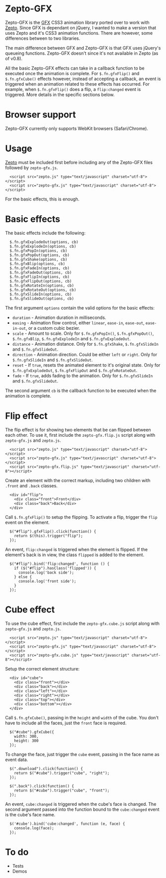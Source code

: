 # Zepto-GFX

Zepto-GFX is the [GFX](https://github.com/maccman/gfx) CSS3 animation library ported over to work with [Zepto](https://github.com/madrobby/zepto).  Since GFX is dependant on jQuery, I wanted to make a version that uses Zepto and it's CSS3 animation functions.  There are however, some differences between to two libraries.

The main difference between GFX and Zepto-GFX is that GFX uses jQuery's queueing functions.  Zepto-GFX doesn't since it's not available in Zepto (as of v0.8).

All the basic Zepto-GFX effects can take in a callback function to be executed once the animation is complete.  For `$.fn.gfxFlip()` and `$.fn.gfxCube()` effects however, instead of accepting a callback, an event is triggered when an animation related to these effects has occurred.  For example, when `$.fn.gfxFlip()` does a flip, a `flip:changed` event is triggered.  More details in the specific sections below.

# Browser support

Zepto-GFX currently only supports WebKit browsers (Safari/Chrome).

# Usage

[Zepto](https://github.com/madrobby/zepto) must be included first before including any of the Zepto-GFX files followed by `zepto-gfx.js`.

      <script src="zepto.js" type="text/javascript" charset="utf-8"></script>
      <script src="zepto-gfx.js" type="text/javascript" charset="utf-8"></script>
      
For the basic effects, this is enough.

# Basic effects

The basic effects include the following:

      $.fn.gfxExplodeOut(options, cb)
      $.fn.gfxExplodeIn(options, cb)
      $.fn.gfxPopIn(options, cb)
      $.fn.gfxPopOut(options, cb)
      $.fn.gfxShake(options, cb)
      $.fn.gfxBlip(options, cb)
      $.fn.gfxFadeIn(options, cb)
      $.fn.gfxFadeOut(options, cb)
      $.fn.gfxFlipIn(options, cb)
      $.fn.gfxFlipOut(options, cb)
      $.fn.gfxRotateIn(options, cb)
      $.fn.gfxRotateOut(options, cb)
      $.fn.gfxSlideIn(options, cb)
      $.fn.gfxSlideOut(options, cb)
      
The first argument `options` contain the valid options for the basic effects:

* `duration` - Animation duration in milliseconds.
* `easing` -  Animation flow control, either `linear`, `ease-in`, `ease-out`, `ease-in-out`, or a custom cubic bezier.
* `scale` - Amount to scale.  Only for `$.fn.gfxPopIn()`, `$.fn.gfxPopOut()`, `$.fn.gfxBlip`, `$.fn.gfxExplodeIn` and `$.fn.gfxExplodeOut`.
* `distance` - Animation distance.  Only for `$.fn.gfxShake`, `$.fn.gfxSlideIn` and `$.fn.gfxSlideOut`.
* `direction` - Animation direction.  Could be either `left` or `right`.  Only for `$.fn.gfxSlideIn` and `$.fn.gfxSlideOut`.
* `reset` - If `true`, resets the animated element to it's original state.  Only for `$.fn.gfxExplodeOut`, `$.fn.gfxFlipOut` and `$.fn.gfxRotateOut`.
* `fade` - If `true`, adds fading to the animation.  Only for `$.fn.gfxSlideIn` and `$.fn.gfxSlideOut`.

The second argument `cb` is the callback function to be executed when the animation is complete.

# Flip effect

The flip effect is for showing two elements that be can flipped between each other. To use it, first include the `zepto-gfx.flip.js` script along with `zepto-gfx.js` and `zepto.js`.

      <script src="zepto.js" type="text/javascript" charset="utf-8"></script>
      <script src="zepto-gfx.js" type="text/javascript" charset="utf-8"></script>
      <script src="zepto-gfx.flip.js" type="text/javascript" charset="utf-8"></script>
      
Create an element with the correct markup, including two children with `.front` and `.back` classes.

      <div id="flip">
        <div class="front">Front</div>
        <div class="back">Back</div>
      </div>
      
Call `$.fn.gfxFlip()` to setup the flipping. To activate a flip, trigger the `flip` event on the element.

      $("#flip").gfxFlip().click(function() {
        return $(this).trigger("flip");
      });
      
An event, `flip:changed` is triggered when the element is flipped.  If the element's back is in view, the class `flipped` is added to the element.

      $("#flip").bind('flip:changed', function () {
        if ($("#flip").hasClass('flipped')) {
          console.log('back side');
        } else {
          console.log('front side');
        }
      });
      
# Cube effect

To use the cube effect, first include the `zepto-gfx.cube.js` script along with `zepto-gfx.js` and `zepto.js`.

      <script src="zepto.js" type="text/javascript" charset="utf-8"></script>
      <script src="zepto-gfx.js" type="text/javascript" charset="utf-8"></script>
      <script src="zepto-gfx.cube.js" type="text/javascript" charset="utf-8"></script>
      
Setup the correct element structure:

      <div id="cube">
        <div class="front"></div>
        <div class="back"></div>
        <div class="left"></div>
        <div class="right"></div>
        <div class="top"></div>
        <div class="bottom"></div>
      </div>
      
Call `$.fn.gfxCube()`, passing in the `height` and `width` of the cube.  You don't have to include all the faces, just the `front` face is required.

      $("#cube").gfxCube({
        width: 300,
        height: 300
      });

To change the face, just trigger the `cube` event, passing in the face name as event data.

      $(".download").click(function() {
        return $("#cube").trigger("cube", "right");
      });

      $(".back").click(function() {
        return $("#cube").trigger("cube", "front");
      });
      
An event, `cube:changed` is triggered when the cube's face is changed.  The second argument passed into the function bound to the `cube:changed` event is the cube's face name.

      $('#cube').bind('cube:changed', function (e, face) {
        console.log(face);
      });
      
# To do

- Tests
- Demos